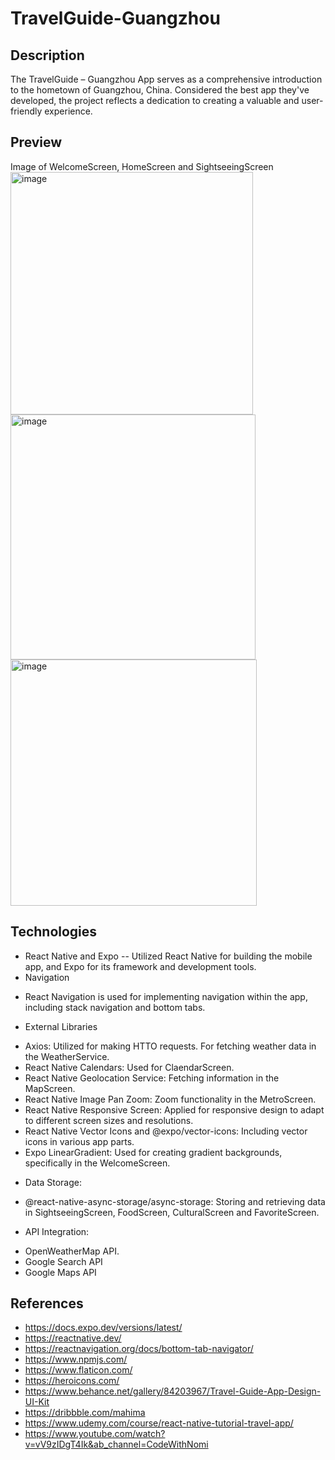 # TravelGuide-Guangzhou
## Description
The TravelGuide – Guangzhou App serves as a comprehensive introduction to the hometown of Guangzhou, China. Considered the best app they've developed, the project reflects a dedication to creating a valuable and user-friendly experience.

## Preview
Image of WelcomeScreen, HomeScreen and SightseeingScreen
<img width="388" alt="image" src="https://github.com/zhiqingfeng/FinalProject_TravelGuide-Guangzhou/assets/95883827/3125f079-c111-426d-9e51-e9958c8fab1b">
<img width="392" alt="image" src="https://github.com/zhiqingfeng/FinalProject_TravelGuide-Guangzhou/assets/95883827/4e6da536-61a2-4ff8-8c6f-a21e066f9151">
<img width="394" alt="image" src="https://github.com/zhiqingfeng/FinalProject_TravelGuide-Guangzhou/assets/95883827/f0b33627-266d-40ad-871e-7decbbebc4ce">

## Technologies
-	React Native and Expo
-- Utilized React Native for building the mobile app, and Expo for its framework and development tools.
-	Navigation
* React Navigation is used for implementing navigation within the app, including stack navigation and bottom tabs.
-	External Libraries
* Axios: Utilized for making HTTO requests. For fetching weather data in the WeatherService.
* React Native Calendars: Used for ClaendarScreen.
* React Native Geolocation Service: Fetching information in the MapScreen.
* React Native Image Pan Zoom: Zoom functionality in the MetroScreen.
* React Native Responsive Screen: Applied for responsive design to adapt to different screen sizes and resolutions.
* React Native Vector Icons and @expo/vector-icons: Including vector icons in various app parts.
* Expo LinearGradient: Used for creating gradient backgrounds, specifically in the WelcomeScreen.
- Data Storage:
* @react-native-async-storage/async-storage: Storing and retrieving data in SightseeingScreen, FoodScreen, CulturalScreen and FavoriteScreen. 
- API Integration:
* OpenWeatherMap API.
* Google Search API
* Google Maps API

## References 
- https://docs.expo.dev/versions/latest/
- https://reactnative.dev/
- https://reactnavigation.org/docs/bottom-tab-navigator/
- https://www.npmjs.com/
- https://www.flaticon.com/
- https://heroicons.com/
- https://www.behance.net/gallery/84203967/Travel-Guide-App-Design-UI-Kit
- https://dribbble.com/mahima
- https://www.udemy.com/course/react-native-tutorial-travel-app/
- https://www.youtube.com/watch?v=vV9zIDgT4Ik&ab_channel=CodeWithNomi
